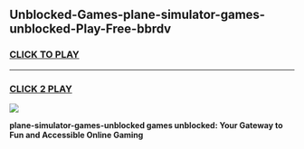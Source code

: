 
## Unblocked-Games-plane-simulator-games-unblocked-Play-Free-bbrdv
<h3>
<a href="https://premium76.site?title=plane-simulator-games-unblocked&ref=22A">CLICK TO PLAY</a></h3>
<hr>

<h3>
<a href="https://premium76.site?title=plane-simulator-games-unblocked&ref=22A">CLICK 2 PLAY</a>
  
</h3>

<a href="https://premium76.site?title=plane-simulator-games-unblocked&ref=22A"><img src="https://clearcache.store/games.png"></a>


**plane-simulator-games-unblocked games unblocked: Your Gateway to Fun and Accessible Online Gaming**
